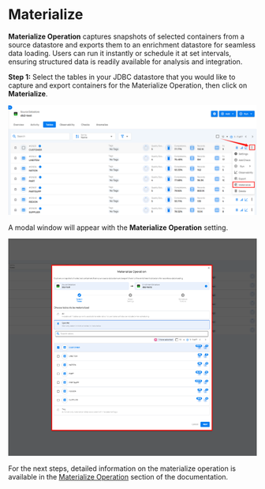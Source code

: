 # Materialize

**Materialize Operation** captures snapshots of selected containers from a source datastore and exports them to an enrichment datastore for seamless data loading. Users can run it instantly or schedule it at set intervals, ensuring structured data is readily available for analysis and integration.

**Step 1:** Select the tables in your JDBC datastore that you would like to capture and export containers for the Materialize Operation, then click on **Materialize**.

![materialize-button](../assets/container/manage-tables-files/materialize-light-24.png)

A modal window will appear with the **Materialize Operation** setting.

![observability-materialize](../assets/container/manage-tables-files/materialize-light-30.png)

For the next steps, detailed information on the materialize operation is available in the [Materialize Operation](https://userguide.qualytics.io/container/materialize-operation/) section of the documentation.